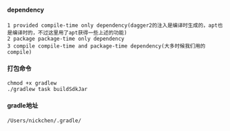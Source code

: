 #### dependency 
```
1 provided compile-time only dependency(dagger2的注入是编译时生成的，apt也是编译时的，不过这里用了apt获得一些上述的功能)
2 package package-time only dependency
3 compile compile-time and package-time dependency(大多时候我们用的compile)
```
#### 打包命令
```
chmod +x gradlew
./gradlew task buildSdkJar
```

#### gradle地址
```
/Users/nickchen/.gradle/
```
